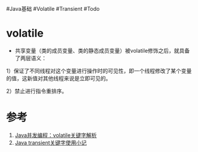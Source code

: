 #Java基础 #Volatile #Transient #Todo 


# volatile
- 共享变量（类的成员变量、类的静态成员变量）被volatile修饰之后，就具备了两层语义：

1）保证了不同线程对这个变量进行操作时的可见性，即一个线程修改了某个变量的值，这新值对其他线程来说是立即可见的。

2）禁止进行指令重排序。

# 参考
1. [Java并发编程：volatile关键字解析](https://www.cnblogs.com/dolphin0520/p/3920373.html)
2. [Java transient关键字使用小记 ](https://www.cnblogs.com/lanxuezaipiao/p/3369962.html)
